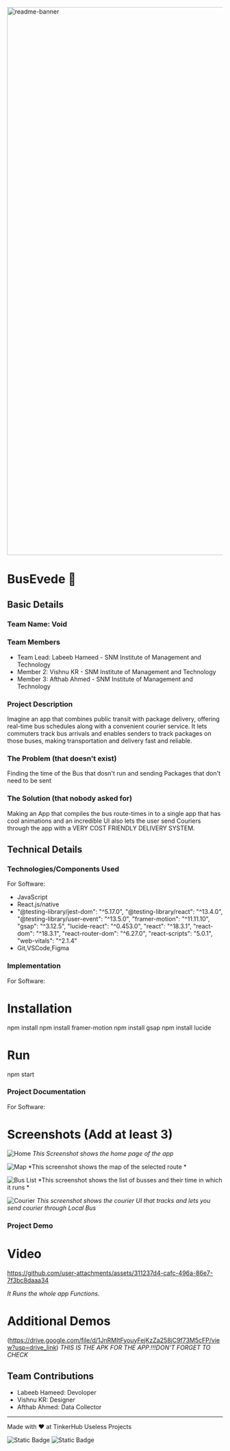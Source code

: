<img width="1280" alt="readme-banner" src="https://github.com/user-attachments/assets/35332e92-44cb-425b-9dff-27bcf1023c6c">

# BusEvede 🎯


## Basic Details
### Team Name: Void


### Team Members
- Team Lead: Labeeb Hameed - SNM Institute of Management and Technology
- Member 2: Vishnu KR - SNM Institute of Management and Technology
- Member 3: Afthab Ahmed - SNM Institute of Management and Technology

### Project Description
Imagine an app that combines public transit with package delivery, offering real-time bus schedules along with a convenient courier service. It lets commuters track bus arrivals and enables senders to track packages on those buses, making transportation and delivery fast and reliable.

### The Problem (that doesn't exist)
Finding the time of the Bus that dosn't run and sending Packages that don't need to be sent

### The Solution (that nobody asked for)
Making an App that compiles the bus route-times in to a single app that has cool animations and an incredible UI also lets the user send Couriers through the app with a VERY COST FRIENDLY DELIVERY SYSTEM.
## Technical Details
### Technologies/Components Used
For Software:
- JavaScript
- React.js/native
-   "@testing-library/jest-dom": "^5.17.0",
    "@testing-library/react": "^13.4.0",
    "@testing-library/user-event": "^13.5.0",
    "framer-motion": "^11.11.10",
    "gsap": "^3.12.5",
    "lucide-react": "^0.453.0",
    "react": "^18.3.1",
    "react-dom": "^18.3.1",
    "react-router-dom": "^6.27.0",
    "react-scripts": "5.0.1",
    "web-vitals": "^2.1.4"
- Git,VSCode,Figma

### Implementation
For Software:
# Installation
npm install
npm install framer-motion
npm install gsap
npm install lucide

# Run
npm start

### Project Documentation
For Software:

# Screenshots (Add at least 3)
![Home](https://github.com/user-attachments/assets/d535b62d-703f-4ebf-bac6-9c7d00501aea)
*This Screenshot shows the home page of the app*

![Map](https://github.com/user-attachments/assets/110ed3b0-570b-4035-baab-90c7fce6e7f6)
*This screenshot shows the map of the selected route *

![Bus List](https://github.com/user-attachments/assets/f983a71f-0e95-49d1-9828-66415fb3a8c9)
*This screenshot shows the list of busses and their time in which it runs *

![Courier](https://github.com/user-attachments/assets/3d6fb703-5d09-4143-a153-62b9c908cc8d)
*This screenshot shows the courier UI that tracks and lets you send courier through Local Bus*


### Project Demo
# Video

https://github.com/user-attachments/assets/311237d4-cafc-496a-86e7-7f3bc8daaa34

*It Runs the whole app Functions.*

# Additional Demos
(https://drive.google.com/file/d/1JnRMItFyouyFejKzZa258jC9f73M5cFP/view?usp=drive_link)
    *THIS IS THE APK FOR THE APP.!!!DON'T FORGET TO CHECK*
## Team Contributions

- Labeeb Hameed: Devoloper
- Vishnu KR: Designer
- Afthab Ahmed: Data Collector

---
Made with ❤️ at TinkerHub Useless Projects 

![Static Badge](https://img.shields.io/badge/TinkerHub-24?color=%23000000&link=https%3A%2F%2Fwww.tinkerhub.org%2F)
![Static Badge](https://img.shields.io/badge/UselessProject--24-24?link=https%3A%2F%2Fwww.tinkerhub.org%2Fevents%2FQ2Q1TQKX6Q%2FUseless%2520Projects)
